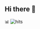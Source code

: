## Hi there 👋
📊 ![hits](https://hits.seeyoufarm.com/api/count/incr/badge.svg?url=https%3A%2F%2Fgithub.com%2Fjungyun22&edge_flat=false&title=hits)
<!--
**jungyun22/jungyun22** is a ✨ _special_ ✨ repository because its `README.md` (this file) appears on your GitHub profile.

Here are some ideas to get you started:

- 🔭 I’m currently working on ...
- 🌱 I’m currently learning ...
- 👯 I’m looking to collaborate on ...
- 🤔 I’m looking for help with ...
- 💬 Ask me about ...
- 📫 How to reach me: ...
- 😄 Pronouns: ...
- ⚡ Fun fact: ...
-->

